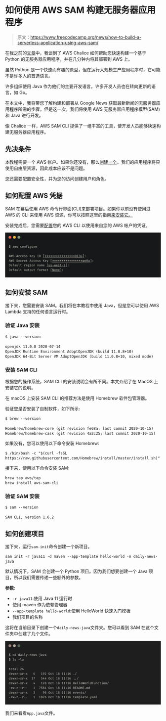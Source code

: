 # 如何使用 AWS SAM 构建无服务器应用程序

> 原文：<https://www.freecodecamp.org/news/how-to-build-a-serverless-application-using-aws-sam/>

在我之前的[文章](https://www.freecodecamp.org/news/how-to-build-a-serverless-application-using-aws-chalice/)中，我谈到了 AWS Chalice 如何帮助您快速构建一个基于 Python 的无服务器应用程序，并在几分钟内将其部署到 AWS 上。

虽然 Python 是一个快速而有趣的原型，但在运行大规模生产应用程序时，它可能不是许多人的首选语言。

许多组织使用 Java 作为他们的主要开发语言，许多开发人员也在转向更新的语言，如 Go。

在本文中，我将带您了解构建和部署从 Google News 获取最新新闻的无服务器应用程序所需的步骤。但是这一次，我们将使用 AWS 无服务器应用程序模型(SAM)和 Java 进行开发。

像 Chalice 一样，AWS SAM CLI 提供了一组丰富的工具，使开发人员能够快速构建无服务器应用程序。

## 先决条件

本教程需要一个 AWS 帐户。如果你还没有，那么[创建一个](https://aws.amazon.com/premiumsupport/knowledge-center/create-and-activate-aws-account/)。我们的应用程序将只使用自由层资源，因此成本应该不是问题。

您还需要配置安全性，并为您的访问创建用户和角色。

## 如何配置 AWS 凭据

SAM 在幕后使用 AWS 命令行界面(CLI)来部署项目。如果你以前没有使用过 AWS 的 CLI 来使用 AWS 资源，你可以按照这里的指南[来安装它。](https://docs.aws.amazon.com/cli/latest/userguide/install-cliv2.html)

安装完成后，您需要[配置](https://docs.aws.amazon.com/cli/latest/userguide/cli-configure-quickstart.html)您的 AWS CLI 以使用来自您的 AWS 帐户的凭证。

![image-49](img/0b985f0252099e7506db83b29c38a5fe.png)

## 如何安装 SAM

接下来，您需要安装 SAM。我们将在本教程中使用 Java，但是您可以使用 AWS Lambda 支持的任何语言运行时。

### 验证 Java 安装

```
$ java --version

openjdk 11.0.8 2020-07-14
OpenJDK Runtime Environment AdoptOpenJDK (build 11.0.8+10)
OpenJDK 64-Bit Server VM AdoptOpenJDK (build 11.0.8+10, mixed mode)
```

### 安装 SAM CLI

根据您的操作系统，SAM CLI 的安装说明会有所不同。本文介绍了在 MacOS 上安装它的说明。

在 macOS 上安装 SAM CLI 的推荐方法是使用 Homebrew 软件包管理器。

验证您是否安装了自制软件，如下所示:

```
$ brew --version

Homebrew/homebrew-core (git revision fe68a; last commit 2020-10-15)
Homebrew/homebrew-cask (git revision 4a2c25; last commit 2020-10-15)
```

如果没有，您可以使用以下命令安装 Homebrew:

```
$ /bin/bash -c "$(curl -fsSL https://raw.githubusercontent.com/Homebrew/install/master/install.sh)"
```

接下来，使用以下命令安装 SAM:

```
brew tap aws/tap
brew install aws-sam-cli
```

### 验证 SAM 安装

```
$ sam --version

SAM CLI, version 1.6.2
```

## 如何创建项目

接下来，运行`sam-init`命令创建一个新项目。

```
sam init -r java11 -d maven --app-template hello-world -n daily-news-java
```

默认情况下，SAM 会创建一个 Python 项目。因为我们想要创建一个 Java 项目，所以我们需要传递一些额外的参数。

**参数:**

*   `-r java11`:使用 Java 11 运行时
*   使用 maven 作为依赖管理器
*   `--app-template hello-world`:使用 HelloWorld 快速入门模板
*   我们项目的名称

这将在当前目录下创建一个`daily-news-java`文件夹。您可以看到 SAM 在这个文件夹中创建了几个文件。

![sam-ls-la](img/85d723a41224f3231ad08a4404d4a54b.png)

我们来看看`App.java`文件。
